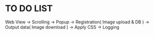 # TO DO LIST

Web View -> Scrolling -> Popup -> Registration( Image upload & DB ) -> Output data( Image download ) -> Apply CSS -> Logging